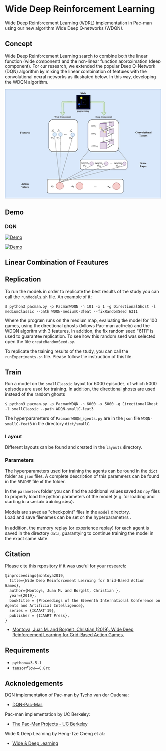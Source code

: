 # Wide Deep Reinforcement Learning
Wide Deep Reinforcement Learning (WDRL) implementation in Pac-man using our new algorithm Wide Deep Q-networks (WDQN). 


## Concept

Wide Deep Reinforcement Learning search to combine both the linear function (wide component) and the non-linear function approximation (deep component). 
For our research, we extended the popular Deep Q-Network (DQN) algorithm by mixing the linear combination of features with the convolutional neural networks as illustrated below.
In this way, developing the WDQN algorithm. 

![](media/WDRL.jpg?raw=true)


## Demo

### DQN
[![Demo](https://github.com/tychovdo/PacmanDQN/blob/master/videos/PacmanDQN_wingif.gif)](https://youtu.be/QilHGSYbjDQ)

[![Demo](https://github.com/tychovdo/PacmanDQN/blob/master/videos/PacmanDQN_wingif.gif)](https://youtu.be/QilHGSYbjDQ)



## Linear Combination of Feautures
## Replication
To run the models in order to replicate the best results of the study you can call the `runModels.sh` file.
An example of it:


```
$ python3 pacman.py -p PacmanWDQN -n 101 -x 1 -g DirectionalGhost -l mediumClassic --path WDQN-mediumC-3feat --fixRandomSeed 6311
```

Where the program runs on the medium map, evaluating the model for 100 games, using the directional ghosts (follows Pac-man actively) and the WDQN algoritm with 3 features. In addition, the fix random seed "6111" is used to guarantee replication. To see how this random seed was selected open the file `createRandomSeed.py`. 

To replicate the training results of the study, you can call the `runExperiments.sh` file. Please follow the instruction of this file.

## Train

Run a model on the `smallClassic` layout for 6000 episodes, of which 5000 episodes
are used for training. In addition, the directional ghosts are used instead of the random ghosts

```
$ python3 pacman.py -p PacmanWDQN -n 6000 -x 5000 -g DirectionalGhost -l smallClassic --path WDQN-smallC-feat3
```

The hyperparameters of `PacmannWDQN_agents.py` are in the `json` file `WDQN-smallC-feat3` in the directory `dict/smallC`.
### Layout
Different layouts can be found and created in the `layouts` directory.

### Parameters

The hyperparameters used for training the agents can be found in the `dict` folder as `json` files. A complete description of this parameters can be found in the `README` file of the folder.

In the `parameters` folder you can find the additional values saved as `npy` files to properly load the python parameters of the model (e.g. for loading and starting in a certain training step). <br />
 <br /> 
Models are saved as "checkpoint" files in the `model` directory. <br />
Load and save filenames can be set on the hyperparameters . <br />
 <br />
In addition, the memory replay (or experience replay) for each agent is saved in the directory `data`, guarantying to continue training the model in the exact same state.


## Citation

Please cite this repository if it was useful for your research:

```
@inproceedings{montoya2019,
  title={Wide Deep Reinforcement Learning for Grid-Based Action Games},
  author={Montoya, Juan M. and Borgelt, Christian },
  year={2019},
  booktitle = {Proceedings of the Eleventh International Conference on Agents and Artificial Intelligence},
  series = {ICAART'19},
  publisher = {ICAART Press},
}

```

* [Montoya, Juan M. and Borgelt, Christian (2019). Wide Deep Reinforcement Learning for Grid-Based Action Games.](https://notfound.pdf)

## Requirements

- `python==3.5.1`
- `tensorflow==0.8rc`

## Acknoledgements

DQN implementation of Pac-man by Tycho van der Ouderaa:
* [DQN-Pac-Man](https://github.com/tychovdo/PacmanDQN/)

Pac-man implementation by UC Berkeley:
* [The Pac-Man Projects - UC Berkeley](http://ai.berkeley.edu/project_overview.html)

Wide & Deep Learning by Heng-Tze Cheng et al.:
* [Wide & Deep Learning](https://ai.googleblog.com/2016/06/wide-deep-learning-better-together-with.html)
